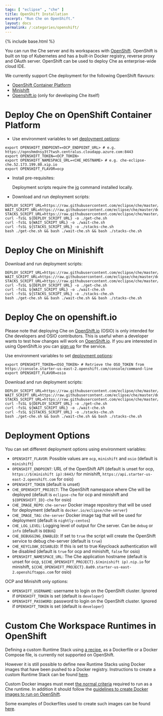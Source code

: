 ```yaml
---
tags: [ "eclipse" , "che" ]
title: OpenShift Installation
excerpt: "Run Che on OpenShift."
layout: docs
permalink: /:categories/openshift/
---
```

{% include base.html %}

You can run the Che server and its workspaces with [OpenShift](https://www.openshift.com/). OpenShift is built on top of Kubernetes and has a built-in Docker registry, reverse proxy and OAuth server. OpenShift can be used to deploy Che as enterprise-wide cloud IDE.

We currently support Che deployment for the following OpenShift flavours:

- [OpenShift Container Platform](#deploy-che-on-openshift-container-platform)
- [Minishift](#deploy-che-on-minishift)
- [Openshift.io](#deploy-che-on-openshiftio) (only for developing Che itself)

# Deploy Che on OpenShift Container Platform

* Use environment variables to set [deployment options](#deployment-options):

```shell
export OPENSHIFT_ENDPOINT=<OCP_ENDPOINT_URL> # e.g. https://opnshmdnsy3t7twsh.centralus.cloudapp.azure.com:8443
export OPENSHIFT_TOKEN=<OCP_TOKEN>
export OPENSHIFT_NAMESPACE_URL=<CHE_HOSTNAME> # e.g. che-eclipse-che.52.173.199.80.xip.io
export OPENSHIFT_FLAVOR=ocp
```

* Install pre-requisites:

  Deployment scripts require the [jq](https://stedolan.github.io/jq/) command installed locally.

* Download and run deployment scripts:

```shell
DEPLOY_SCRIPT_URL=https://raw.githubusercontent.com/eclipse/che/master/dockerfiles/cli/scripts/openshift/deploy_che.sh
WAIT_SCRIPT_URL=https://raw.githubusercontent.com/eclipse/che/master/dockerfiles/cli/scripts/openshift/wait_until_che_is_available.sh
STACKS_SCRIPT_URL=https://raw.githubusercontent.com/eclipse/che/master/dockerfiles/cli/scripts/openshift/replace_stacks.sh
curl -fsSL ${DEPLOY_SCRIPT_URL} -o ./get-che.sh
curl -fsSL ${WAIT_SCRIPT_URL} -o ./wait-che.sh
curl -fsSL ${STACKS_SCRIPT_URL} -o ./stacks-che.sh
bash ./get-che.sh && bash ./wait-che.sh && bash ./stacks-che.sh
```

# Deploy Che on Minishift

Download and run deployment scripts:

```shell
DEPLOY_SCRIPT_URL=https://raw.githubusercontent.com/eclipse/che/master/dockerfiles/cli/scripts/openshift/deploy_che.sh
WAIT_SCRIPT_URL=https://raw.githubusercontent.com/eclipse/che/master/dockerfiles/cli/scripts/openshift/wait_until_che_is_available.sh
STACKS_SCRIPT_URL=https://raw.githubusercontent.com/eclipse/che/master/dockerfiles/cli/scripts/openshift/replace_stacks.sh
curl -fsSL ${DEPLOY_SCRIPT_URL} -o ./get-che.sh
curl -fsSL ${WAIT_SCRIPT_URL} -o ./wait-che.sh
curl -fsSL ${STACKS_SCRIPT_URL} -o ./stacks-che.sh
bash ./get-che.sh && bash ./wait-che.sh && bash ./stacks-che.sh
```

# Deploy Che on openshift.io

Please note that deploying Che on [OpenShift.io](openshift.io) (OSIO) is only intended for Che developers and OSIO contributors. This is useful when a developer wants to test how changes will work on [OpenShift.io](openshift.io). If you are interested in using OpenShift.io you can [sign up](https://openshift.io/) for the service.

Use environment variables to set [deployment options](#deployment-options):

```shell
export OPENSHIFT_TOKEN=<OSO_TOKEN> # Retrieve the OSO_TOKEN from https://console.starter-us-east-2.openshift.com/console/command-line
export OPENSHIFT_FLAVOR=osio
```

Download and run deployment scripts:

```shell
DEPLOY_SCRIPT_URL=https://raw.githubusercontent.com/eclipse/che/master/dockerfiles/cli/scripts/openshift/deploy_che.sh
WAIT_SCRIPT_URL=https://raw.githubusercontent.com/eclipse/che/master/dockerfiles/cli/scripts/openshift/wait_until_che_is_available.sh
STACKS_SCRIPT_URL=https://raw.githubusercontent.com/eclipse/che/master/dockerfiles/cli/scripts/openshift/replace_stacks.sh
curl -fsSL ${DEPLOY_SCRIPT_URL} -o ./get-che.sh
curl -fsSL ${WAIT_SCRIPT_URL} -o ./wait-che.sh
curl -fsSL ${STACKS_SCRIPT_URL} -o ./stacks-che.sh
bash ./get-che.sh && bash ./wait-che.sh && bash ./stacks-che.sh
```

# Deployment Options

You can set different deployment options using environment variables:

* `OPENSHIFT_FLAVOR`: Possible values are `ocp`, `minishift` and `osio` (default is `minishift`)
* `OPENSHIFT_ENDPOINT`: URL of the OpenShift API (default is unset for ocp, `https://$(minishift ip):8443/` for minishift, `https://api.starter-us-east-2.openshift.com` for osio)
* `OPENSHIFT_TOKEN` (default is unset)
* `CHE_OPENSHIFT_PROJECT`: The OpenShift namespace where Che will be deployed (default is `eclipse-che` for ocp and minishift and `${OPENSHIFT_ID}-che` for osio)
* `CHE_IMAGE_REPO`: `che-server` Docker image repository that will be used for deployment (default is `docker.io/eclipse/che-server`)
* `CHE_IMAGE_TAG`: `che-server` Docker image tag that will be used for deployment (default is `nightly-centos`)
* `CHE_LOG_LEVEL`: Logging level of output for Che server. Can be `debug` or `info` (default is `DEBUG`)
* `CHE_DEBUGGING_ENABLED`: If set to `true` the script will create the OpenShift service to debug che-server (default is `true`)
* `CHE_KEYCLOAK_DISABLED`: If this is set to true Keycloack authentication will be disabled (default is `true` for ocp and minishift, `false` for osio)
* `OPENSHIFT_NAMESPACE_URL`: The Che application hostname (default is unset for ocp, `${CHE_OPENSHIFT_PROJECT}.$(minishift ip).nip.io` for minishift, `${CHE_OPENSHIFT_PROJECT}.8a09.starter-us-east-2.openshiftapps.com` for osio)

OCP and Minishift only options:

* `OPENSHIFT_USERNAME`: username to login on the OpenShift cluster. Ignored if `OPENSHIFT_TOKEN` is set (default is `developer`)
* `OPENSHIFT_PASSWORD`: password to login on the OpenShift cluster. Ignored if `OPENSHIFT_TOKEN` is set (default is `developer`)

# Custom Che Workspace Runtimes in OpenShift

Defining a custom Runtime Stack using [a recipe]({{base}}{{site.links["devops-runtime-recipes"]}}), as a Dockerfile or a Docker Compose file, is currently not supported on OpenShift.

However it is still possible to define new Runtime Stacks using Docker images that have been pushed to a Docker registry. Instructions to create a custom Runtime Stack can be found [here]({{base}}{{site.links["devops-runtime-stacks"]}}).

Custom Docker images must meet [the normal criteria]({{base}}{{site.links["devops-runtime-recipes"]}}#che-runtime-required-dependencies) required to run as a Che runtime. In addition it should follow the [guidelines to create Docker images to run on OpenShift](https://docs.openshift.org/latest/creating_images/guidelines.html#openshift-origin-specific-guidelines).

Some examples of Dockerfiles used to create such images can be found [here](https://github.com/redhat-developer/che-dockerfiles/tree/master/recipes).
